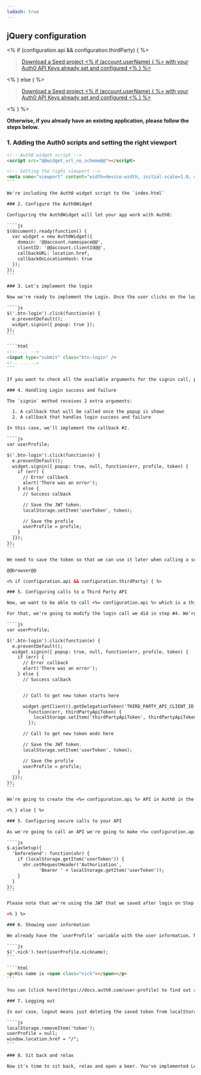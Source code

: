```yaml
---
lodash: true
---
```


## jQuery configuration

<% if (configuration.api && configuration.thirdParty) { %>

<div class="package">
  <blockquote>
    <a href="https://docs.auth0.com/auth0-jquery/gh-pages/create-package?path=examples/widget-with-thirdparty-api&type=js@@account.clientParam@@" class="btn btn-lg btn-success btn-package">
      <span>Download a Seed project</span>
      <% if (account.userName) { %> 
      <span class="smaller">with your Auth0 API Keys already set and configured</span>
      <% } %>
    </a> 
  </blockquote>
</div>


<% } else  { %>

<div class="package">
  <blockquote>
    <a href="https://docs.auth0.com/auth0-jquery/gh-pages/create-package?path=examples/widget-with-api&type=js@@account.clientParam@@" class="btn btn-lg btn-success btn-package">
      <span>Download a Seed project</span>
      <% if (account.userName) { %> 
      <span class="smaller">with your Auth0 API Keys already set and configured</span>
      <% } %>
    </a> 
  </blockquote>
</div>

<% } %>

**Otherwise, if you already have an existing application, please follow the steps below.**

### 1. Adding the Auth0 scripts and setting the right viewport

````html
<!-- Auth0 widget script -->
<script src="@@widget_url_no_scheme@@"></script>

<!-- Setting the right viewport -->
<meta name="viewport" content="width=device-width, initial-scale=1.0, maximum-scale=1.0, user-scalable=no" />
```

We're including the Auth0 widget script to the `index.html`

### 2. Configure the Auth0Widget

Configuring the Auth0Widget will let your app work with Auth0:

````js
$(document).ready(function() {
  var widget = new Auth0Widget({
    domain: '@@account.namespace@@',
    clientID: '@@account.clientId@@',
    callbackURL: location.href,
    callbackOnLocationHash: true
  });
});
```

### 3. Let's implement the login

Now we're ready to implement the Login. Once the user clicks on the login button, we'll call the `signin` method of Auth0's `widget` we've just created.

````js
$('.btn-login').click(function(e) {
  e.preventDefault();
  widget.signin({ popup: true });
});
```

````html
<!-- ... -->
<input type="submit" class="btn-login" />
<!-- ... -->
```

If you want to check all the available arguments for the signin call, please [check here](https://docs.auth0.com/login-widget2#5)

### 4. Handling Login success and failure

The `signin` method receives 2 extra arguments:

  1. A callback that will be called once the popup is shown
  2. A callback that handles login success and failure

In this case, we'll implement the callback #2.

````js
var userProfile;

$('.btn-login').click(function(e) {
  e.preventDefault();
  widget.signin({ popup: true, null, function(err, profile, token) {
    if (err) {
      // Error callback
      alert('There was an error');
    } else {
      // Success calback

      // Save the JWT token.
      localStorage.setItem('userToken', token);

      // Save the profile
      userProfile = profile;
    }
  }});
});
```

We need to save the token so that we can use it later when calling a server or an API. In this case, we're saving that token in LocalStorage.

@@browser@@

<% if (configuration.api && configuration.thirdParty) { %>

### 5. Configuring calls to a Third Party API

Now, we want to be able to call <%= configuration.api %> which is a third party api. What we're going to do is to exchange the JWT token we got from Auth0 for a token we can use to query <%= configuration.api %> securely and authenticated.

For that, we're going to modify the login call we did in step #4. We're going to add the call to get the new token

````js
var userProfile;

$('.btn-login').click(function(e) {
  e.preventDefault();
  widget.signin({ popup: true, null, function(err, profile, token) {
    if (err) {
      // Error callback
      alert('There was an error');
    } else {
      // Success calback


      // Call to get new token starts here

      widget.getClient().getDelegationToken('THIRD_PARTY_API_CLIENT_ID', token,
        function(err, thirdPartyApiToken) {
          localStorage.setItem('thirdPartyApiToken', thirdPartyApiToken.id_token);
        });

      // Call to get new token ends here

      // Save the JWT token.
      localStorage.setItem('userToken', token);

      // Save the profile
      userProfile = profile;
    }
  }});
});
```

We're going to create the <%= configuration.api %> API in Auth0 in the following steps. Once we create it, you just need to put the client id of that API in this snippet and it'll work. Then, you can use the thirdPartyToken as needed.

<% } else { %>

### 5. Configuring secure calls to your API

As we're going to call an API we're going to make <%= configuration.api ? ('on ' + configuration.api) : '' %>, we need to make sure we send the [JWT token](https://docs.auth0.com/jwt) we receive on the login on every request. For that, we need to implement `$.ajaxSetup` so that every ajax call sends the `Authorization` header with the correct token.

````js
$.ajaxSetup({
  'beforeSend': function(xhr) {
    if (localStorage.getItem('userToken')) {
      xhr.setRequestHeader('Authorization',
            'Bearer ' + localStorage.getItem('userToken'));
    }
  }
});
```

Please note that we're using the JWT that we saved after login on Step [#4](#5).

<% } %>

### 6. Showing user information

We already have the `userProfile` variable with the user information. Now, we can set that information to a span:

````js
$('.nick').text(userProfile.nickname);
```

````html
<p>His name is <span class="nick"></span></p>
```

You can [click here](https://docs.auth0.com/user-profile) to find out all of the available properties from the user's profile. Please note that some of this depend on the social provider being used.

### 7. Logging out

In our case, logout means just deleting the saved token from localStorage and redirecting the user to the home page.

````js
localStorage.removeItem('token');
userProfile = null;
window.location.href = "/";
```

### 8. Sit back and relax

Now it's time to sit back, relax and open a beer. You've implemented Login and Signup with Auth0 and jQuery.
